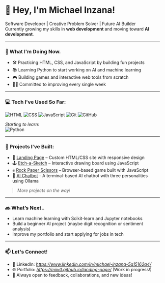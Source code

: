 # 👋 Hey, I'm Michael Inzana!

Software Developer | Creative Problem Solver | Future AI Builder  
Currently growing my skills in **web development** and moving toward **AI development**.

---

### 🧠 What I'm Doing Now.

- 🛠️ Practicing HTML, CSS, and JavaScript by building fun projects  
- 📚 Learning Python to start working on AI and machine learning  
- 🎮 Building games and interactive web tools from scratch  
- 👨‍💻 Committed to improving every single week

---

### 💻 Tech I've Used So Far:

![HTML](https://img.shields.io/badge/-HTML-333?style=flat&logo=html5)
![CSS](https://img.shields.io/badge/-CSS-333?style=flat&logo=css3)
![JavaScript](https://img.shields.io/badge/-JavaScript-333?style=flat&logo=javascript)
![Git](https://img.shields.io/badge/-Git-333?style=flat&logo=git)
![GitHub](https://img.shields.io/badge/-GitHub-333?style=flat&logo=github)

*Starting to learn:*  
![Python](https://img.shields.io/badge/-Python-444?style=flat&logo=python)

---

### 📌 Projects I've Built:

- 🎨 [Landing Page](https://github.com/miiv0/landing-page) – Custom HTML/CSS site with responsive design  
- 🕹️ [Etch-a-Sketch](https://github.com/miiv0/etchasketch) – Interactive drawing board using JavaScript  
- ✊ [Rock Paper Scissors](https://github.com/miiv0/rockpaperscissors) – Browser-based game built with JavaScript
- 🤖 [AI Chatbot](https://github.com/miiv0/ai-chatbot) - A terminal-based AI chatbot with three personalities using Ollama

> *More projects on the way!*

---

### 🔜 What’s Next..

- Learn machine learning with Scikit-learn and Jupyter notebooks  
- Build a beginner AI project (maybe digit recognition or sentiment analysis)  
- Improve my portfolio and start applying for jobs in tech

---

### 📫 Let's Connect!

- 💼 LinkedIn: *https://www.linkedin.com/in/michael-inzana-5a15162a4/*  
- 🌐 Portfolio: *https://miiv0.github.io/landing-page/* (Work in progress!)
- 💬 Always open to feedback, collaborations, and new ideas!
